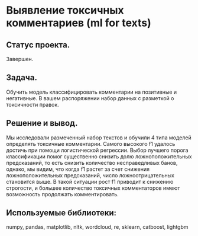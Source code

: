 # Выявление токсичных комментариев (ml for texts)
## Статус проекта.
Завершен.
## Задача. 
Обучить модель классифицировать комментарии на позитивные и негативные. В вашем распоряжении набор данных с разметкой о токсичности правок.
## Решение и вывод. 
Мы исследовали размеченный набор текстов и обучили 4 типа моделей определять токсичные комментарии. 
Самого высокого f1 удалось достичь при помощи логистической регрессии. Выбор лучшего порога классификации помог существенно снизить долю ложноположительных предсказаний, то есть снизить количество несправедливых банов, однако, мы видим, что когда f1 растет за счет снижения ложноположительных предсказаний, число ложноотрицательных становится выше. В такой ситуации рост f1 приводит к снижению строгости, и большее количество токсичных комментаторов имеют возможность продолжать комментировать.
## Используемые библиотеки:
numpy, pandas, matplotlib, nltk, wordcloud, re, sklearn, catboost, lightgbm
